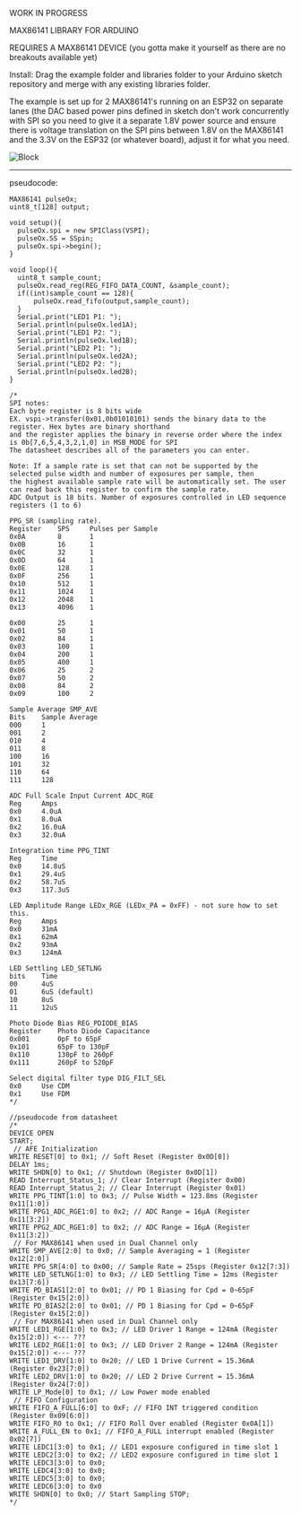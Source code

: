 WORK IN PROGRESS

MAX86141 LIBRARY FOR ARDUINO

REQUIRES A MAX86141 DEVICE (you gotta make it yourself as there are no breakouts available yet)

Install: Drag the example folder and libraries folder to your Arduino sketch repository and merge with any existing
libraries folder.

The example is set up for 2 MAX86141's running on an ESP32 on separate lanes (the DAC based power pins defined in sketch don't work concurrently with SPI so you need to give it a separate 1.8V power source and ensure there is voltage translation on the SPI pins between 1.8V on the MAX86141 and the 3.3V on the ESP32 (or whatever board), adjust it for what you need.

![Block](https://github.com/moothyknight/MAX86141_Arduino/blob/master/libraries/MAX86141/Block_Diag.PNG?raw=true)


--------------------------------------
pseudocode:

```
MAX86141 pulseOx;
uint8_t[128] output;

void setup(){
  pulseOx.spi = new SPIClass(VSPI);
  pulseOx.SS = SSpin;
  pulseOx.spi->begin();
}

void loop(){
  uint8_t sample_count;
  pulseOx.read_reg(REG_FIFO_DATA_COUNT, &sample_count);
  if((int)sample_count == 128){
	  pulseOx.read_fifo(output,sample_count);
  }
  Serial.print("LED1 P1: ");
  Serial.println(pulseOx.led1A);
  Serial.print("LED1 P2: ");
  Serial.println(pulseOx.led1B);
  Serial.print("LED2 P1: ");
  Serial.println(pulseOx.led2A);
  Serial.print("LED2 P2: ");
  Serial.println(pulseOx.led2B);
}

/*
SPI notes:
Each byte register is 8 bits wide
EX. vspi->transfer(0x01,0b01010101) sends the binary data to the register. Hex bytes are binary shorthand
and the register applies the binary in reverse order where the index is 0b[7,6,5,4,3,2,1,0] in MSB_MODE for SPI
The datasheet describes all of the parameters you can enter.

Note: If a sample rate is set that can not be supported by the selected pulse width and number of exposures per sample, then
the highest available sample rate will be automatically set. The user can read back this register to confirm the sample rate.
ADC Output is 18 bits. Number of exposures controlled in LED sequence registers (1 to 6)

PPG_SR (sampling rate).
Register    SPS     Pulses per Sample
0x0A        8       1
0x0B        16      1
0x0C        32      1
0x0D        64      1
0x0E        128     1
0x0F        256     1
0x10        512     1
0x11        1024    1
0x12        2048    1
0x13        4096    1

0x00        25      1
0x01        50      1
0x02        84      1
0x03        100     1
0x04        200     1
0x05        400     1
0x06        25      2
0x07        50      2
0x08        84      2
0x09        100     2

Sample Average SMP_AVE
Bits    Sample Average
000     1
001     2
010     4    
011     8
100     16
101     32
110     64
111     128

ADC Full Scale Input Current ADC_RGE
Reg     Amps
0x0     4.0uA
0x1     8.0uA
0x2     16.0uA
0x3     32.0uA

Integration time PPG_TINT
Reg     Time
0x0     14.8uS
0x1     29.4uS
0x2     58.7uS
0x3     117.3uS

LED Amplitude Range LEDx_RGE (LEDx_PA = 0xFF) - not sure how to set this.
Reg     Amps
0x0     31mA
0x1     62mA
0x2     93mA
0x3     124mA

LED Settling LED_SETLNG
bits    Time    
00      4uS
01      6uS (default)
10      8uS
11      12uS

Photo Diode Bias REG_PDIODE_BIAS
Register    Photo Diode Capacitance
0x001       0pF to 65pF
0x101       65pF to 130pF
0x110       130pF to 260pF
0x111       260pF to 520pF

Select digital filter type DIG_FILT_SEL 
0x0     Use CDM
0x1     Use FDM
*/

//pseudocode from datasheet
/*
DEVICE OPEN
START;
 // AFE Initialization
WRITE RESET[0] to 0x1; // Soft Reset (Register 0x0D[0])
DELAY 1ms;
WRITE SHDN[0] to 0x1; // Shutdown (Register 0x0D[1])
READ Interrupt_Status_1; // Clear Interrupt (Register 0x00)
READ Interrupt_Status_2; // Clear Interrupt (Register 0x01)
WRITE PPG_TINT[1:0] to 0x3; // Pulse Width = 123.8ms (Register 0x11[1:0])
WRITE PPG1_ADC_RGE1:0] to 0x2; // ADC Range = 16μA (Register 0x11[3:2])
WRITE PPG2_ADC_RGE1:0] to 0x2; // ADC Range = 16μA (Register 0x11[3:2])
 // For MAX86141 when used in Dual Channel only
WRITE SMP_AVE[2:0] to 0x0; // Sample Averaging = 1 (Register 0x12[2:0])
WRITE PPG_SR[4:0] to 0x00; // Sample Rate = 25sps (Register 0x12[7:3])
WRITE LED_SETLNG[1:0] to 0x3; // LED Settling Time = 12ms (Register 0x13[7:6])
WRITE PD_BIAS1[2:0] to 0x01; // PD 1 Biasing for Cpd = 0~65pF (Register 0x15[2:0])
WRITE PD_BIAS2[2:0] to 0x01; // PD 1 Biasing for Cpd = 0~65pF (Register 0x15[2:0])
 // For MAX86141 when used in Dual Channel only
WRITE LED1_RGE[1:0] to 0x3; // LED Driver 1 Range = 124mA (Register 0x15[2:0]) <--- ???
WRITE LED2_RGE[1:0] to 0x3; // LED Driver 2 Range = 124mA (Register 0x15[2:0]) <--- ???
WRITE LED1_DRV[1:0] to 0x20; // LED 1 Drive Current = 15.36mA (Register 0x23[7:0])
WRITE LED2_DRV[1:0] to 0x20; // LED 2 Drive Current = 15.36mA (Register 0x24[7:0])
WRITE LP_Mode[0] to 0x1; // Low Power mode enabled
 // FIFO Configuration
WRITE FIFO_A_FULL[6:0] to 0xF; // FIFO INT triggered condition (Register 0x09[6:0])
WRITE FIFO_RO to 0x1; // FIFO Roll Over enabled (Register 0x0A[1])
WRITE A_FULL_EN to 0x1; // FIFO_A_FULL interrupt enabled (Register 0x02[7])
WRITE LEDC1[3:0] to 0x1; // LED1 exposure configured in time slot 1
WRITE LEDC2[3:0] to 0x2; // LED2 exposure configured in time slot 1
WRITE LEDC3[3:0] to 0x0;
WRITE LEDC4[3:0] to 0x0;
WRITE LEDC5[3:0] to 0x0;
WRITE LEDC6[3:0] to 0x0
WRITE SHDN[0] to 0x0; // Start Sampling STOP;
*/
```
